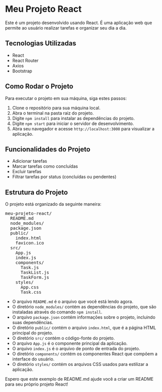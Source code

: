 <h1>Meu Projeto React</h1>

<p>Este é um projeto desenvolvido usando React. É uma aplicação web que permite ao usuário realizar tarefas e organizar seu dia a dia.</p>

<h2>Tecnologias Utilizadas</h2>

<ul>
  <li>React</li>
  <li>React Router</li>
  <li>Axios</li>
  <li>Bootstrap</li>
</ul>

<h2>Como Rodar o Projeto</h2>

<p>Para executar o projeto em sua máquina, siga estes passos:</p>

<ol>
  <li>Clone o repositório para sua máquina local.</li>
  <li>Abra o terminal na pasta raiz do projeto.</li>
  <li>Digite <code>npm install</code> para instalar as dependências do projeto.</li>
  <li>Digite <code>npm start</code> para iniciar o servidor de desenvolvimento.</li>
  <li>Abra seu navegador e acesse <code>http://localhost:3000</code> para visualizar a aplicação.</li>
</ol>

<h2>Funcionalidades do Projeto</h2>

<ul>
  <li>Adicionar tarefas</li>
  <li>Marcar tarefas como concluídas</li>
  <li>Excluir tarefas</li>
  <li>Filtrar tarefas por status (concluídas ou pendentes)</li>
</ul>

<h2>Estrutura do Projeto</h2>

<p>O projeto está organizado da seguinte maneira:</p>

<pre>
meu-projeto-react/
  README.md
  node_modules/
  package.json
  public/
    index.html
    favicon.ico
  src/
    App.js
    index.js
    components/
      Task.js
      TaskList.js
      TaskForm.js
    styles/
      App.css
      Task.css
</pre>

<ul>
  <li>O arquivo <code>README.md</code> é o arquivo que você está lendo agora.</li>
  <li>O diretório <code>node_modules/</code> contém as dependências do projeto, que são instaladas através do comando <code>npm install</code>.</li>
  <li>O arquivo <code>package.json</code> contém informações sobre o projeto, incluindo suas dependências.</li>
  <li>O diretório <code>public/</code> contém o arquivo <code>index.html</code>, que é a página HTML principal do projeto.</li>
  <li>O diretório <code>src/</code> contém o código-fonte do projeto.</li>
  <li>O arquivo <code>App.js</code> é o componente principal da aplicação.</li>
  <li>O arquivo <code>index.js</code> é o arquivo de ponto de entrada do projeto.</li>
  <li>O diretório <code>components/</code> contém os componentes React que compõem a interface do usuário.</li>
  <li>O diretório <code>styles/</code> contém os arquivos CSS usados para estilizar a aplicação.</li>
</ul>

<p>Espero que este exemplo de README.md ajude você a criar um README para seu próprio projeto React!</p>
